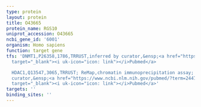 ```yaml
---
type: protein
layout: protein
title: O43665
protein_name: RGS10
uniprot_accession: O43665
ncbi_gene_id: '6001'
organism: Homo sapiens
function: target gene
tfs: 'DNMT1,P26358,1786,TRRUST,inferred by curator,&ensp;<a href="https://www.ncbi.nlm.nih.gov/pubmed/?term=24475290%5Buid%5D"
  target="_blank"><i uk-icon="icon: link"></i>Pubmed</a>

  HDAC1,Q13547,3065,TRRUST; ReMap,chromatin immunoprecipitation assay; inferred by
  curator,&ensp;<a href="https://www.ncbi.nlm.nih.gov/pubmed/?term=24475290%5Buid%5D"
  target="_blank"><i uk-icon="icon: link"></i>Pubmed</a>'
targets: ''
binding_sites: ''
---
```

